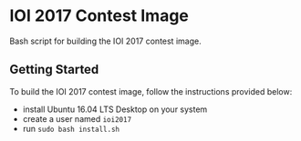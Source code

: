 # IOI 2017 Contest Image

Bash script for building the IOI 2017 contest image.

## Getting Started

To build the IOI 2017 contest image, follow the instructions provided below:
  * install Ubuntu 16.04 LTS Desktop on your system
  * create a user named ``ioi2017``
  * run ``sudo bash install.sh``
